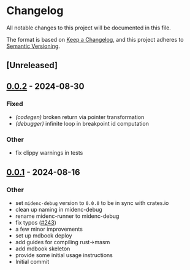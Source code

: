 # Changelog
All notable changes to this project will be documented in this file.

The format is based on [Keep a Changelog](https://keepachangelog.com/en/1.0.0/),
and this project adheres to [Semantic Versioning](https://semver.org/spec/v2.0.0.html).

## [Unreleased]

## [0.0.2](https://github.com/0xPolygonMiden/compiler/compare/midenc-debug-v0.0.1...midenc-debug-v0.0.2) - 2024-08-30

### Fixed
- *(codegen)* broken return via pointer transformation
- *(debugger)* infinite loop in breakpoint id computation

### Other
- fix clippy warnings in tests

## [0.0.1](https://github.com/0xPolygonMiden/compiler/compare/midenc-debug-v0.0.0...midenc-debug-v0.0.1) - 2024-08-16

### Other
- set `midenc-debug` version to `0.0.0` to be in sync with crates.io
- clean up naming in midenc-debug
- rename midenc-runner to midenc-debug
- fix typos ([#243](https://github.com/0xPolygonMiden/compiler/pull/243))
- a few minor improvements
- set up mdbook deploy
- add guides for compiling rust->masm
- add mdbook skeleton
- provide some initial usage instructions
- Initial commit
